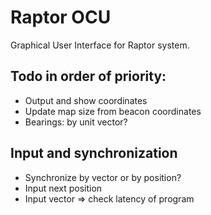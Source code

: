 # Raptor OCU
Graphical User Interface for Raptor system.

## Todo in order of priority:
- Output and show coordinates
- Update map size from beacon coordinates
- Bearings: by unit vector?

## Input and synchronization
- Synchronize by vector or by position?
- Input next position
- Input vector => check latency of program
